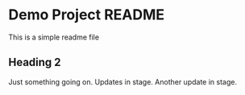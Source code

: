 # Demo Project README

This is a simple readme file

## Heading 2

Just something going on.
Updates in stage.
Another update in stage.
